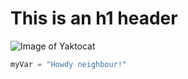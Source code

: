 # This is an h1 header
![Image of Yaktocat](https://octodex.github.com/images/yaktocat.png)
``` python
myVar = "Howdy neighbour!"
```
